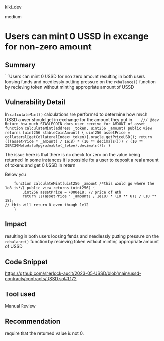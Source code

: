 kiki_dev

medium

# Users can mint 0 USSD in excange for non-zero amount

## Summary

```Users can mint 0 USSD for non zero amount resulting in both users loosing funds and needlessly putting pressure on the `rebalance()` function by recieving token without minting appropriate amount of USSD

## Vulnerability Detail
In `calculateMint()` calculations are performed to determine how much USSD a user should get in exchange for the amount they put in. 
`   /// @dev Return how much STABLECOIN does user receive for AMOUNT of asset
    function calculateMint(address _token, uint256 _amount) public view returns (uint256 stableCoinAmount) {
        uint256 assetPrice = collateral[getCollateralIndex(_token)].oracle.getPriceUSD();
        return (((assetPrice * _amount) / 1e18) * (10 ** decimals())) / (10 ** IERC20MetadataUpgradeable(_token).decimals());
    }`

The issue here is that there is no check for zero on the value being returned. In some instances it is possible for a user to deposit a real amount of tokens and get 0 USSD in return 

Below you 
```solidity
    function calculateMint(uint256 _amount /*this would go where the 1e8 is*/) public view returns (uint256) {
        uint256 assetPrice = 4000e18; // price of eth
        return (((assetPrice * _amount) / 1e18) * (10 ** 6)) / (10 ** 18);
// this will return 0 even though 1e12 
    }    
```
## Impact
resulting in both users loosing funds and needlessly putting pressure on the `rebalance()` function by recieving token without minting appropriate amount of USSD
## Code Snippet
https://github.com/sherlock-audit/2023-05-USSD/blob/main/ussd-contracts/contracts/USSD.sol#L172
## Tool used

Manual Review

## Recommendation
require that the returned value is not 0. 
